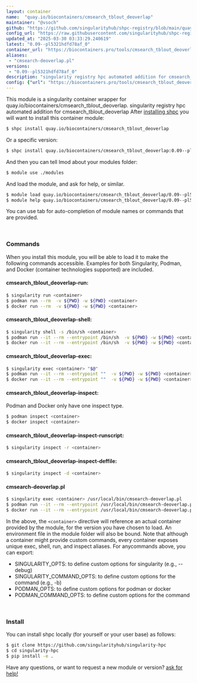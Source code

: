 ```yaml
---
layout: container
name:  "quay.io/biocontainers/cmsearch_tblout_deoverlap"
maintainer: "@vsoch"
github: "https://github.com/singularityhub/shpc-registry/blob/main/quay.io/biocontainers/cmsearch_tblout_deoverlap/container.yaml"
config_url: "https://raw.githubusercontent.com/singularityhub/shpc-registry/main/quay.io/biocontainers/cmsearch_tblout_deoverlap/container.yaml"
updated_at: "2025-03-30 03:33:29.240619"
latest: "0.09--pl5321hdfd78af_0"
container_url: "https://biocontainers.pro/tools/cmsearch_tblout_deoverlap"
aliases:
 - "cmsearch-deoverlap.pl"
versions:
 - "0.09--pl5321hdfd78af_0"
description: "singularity registry hpc automated addition for cmsearch_tblout_deoverlap"
config: {"url": "https://biocontainers.pro/tools/cmsearch_tblout_deoverlap", "maintainer": "@vsoch", "description": "singularity registry hpc automated addition for cmsearch_tblout_deoverlap", "latest": {"0.09--pl5321hdfd78af_0": "sha256:671d9b552975e257e06bb5ffe94facd50526691133e5e261f070507c33983de3"}, "tags": {"0.09--pl5321hdfd78af_0": "sha256:671d9b552975e257e06bb5ffe94facd50526691133e5e261f070507c33983de3"}, "docker": "quay.io/biocontainers/cmsearch_tblout_deoverlap", "aliases": {"cmsearch-deoverlap.pl": "/usr/local/bin/cmsearch-deoverlap.pl"}}
---
```


This module is a singularity container wrapper for quay.io/biocontainers/cmsearch_tblout_deoverlap.
singularity registry hpc automated addition for cmsearch_tblout_deoverlap
After [installing shpc](#install) you will want to install this container module:


```bash
$ shpc install quay.io/biocontainers/cmsearch_tblout_deoverlap
```

Or a specific version:

```bash
$ shpc install quay.io/biocontainers/cmsearch_tblout_deoverlap:0.09--pl5321hdfd78af_0
```

And then you can tell lmod about your modules folder:

```bash
$ module use ./modules
```

And load the module, and ask for help, or similar.

```bash
$ module load quay.io/biocontainers/cmsearch_tblout_deoverlap/0.09--pl5321hdfd78af_0
$ module help quay.io/biocontainers/cmsearch_tblout_deoverlap/0.09--pl5321hdfd78af_0
```

You can use tab for auto-completion of module names or commands that are provided.

<br>

### Commands

When you install this module, you will be able to load it to make the following commands accessible.
Examples for both Singularity, Podman, and Docker (container technologies supported) are included.

#### cmsearch_tblout_deoverlap-run:

```bash
$ singularity run <container>
$ podman run --rm  -v ${PWD} -w ${PWD} <container>
$ docker run --rm  -v ${PWD} -w ${PWD} <container>
```

#### cmsearch_tblout_deoverlap-shell:

```bash
$ singularity shell -s /bin/sh <container>
$ podman run --it --rm --entrypoint /bin/sh  -v ${PWD} -w ${PWD} <container>
$ docker run --it --rm --entrypoint /bin/sh  -v ${PWD} -w ${PWD} <container>
```

#### cmsearch_tblout_deoverlap-exec:

```bash
$ singularity exec <container> "$@"
$ podman run --it --rm --entrypoint ""  -v ${PWD} -w ${PWD} <container> "$@"
$ docker run --it --rm --entrypoint ""  -v ${PWD} -w ${PWD} <container> "$@"
```

#### cmsearch_tblout_deoverlap-inspect:

Podman and Docker only have one inspect type.

```bash
$ podman inspect <container>
$ docker inspect <container>
```

#### cmsearch_tblout_deoverlap-inspect-runscript:

```bash
$ singularity inspect -r <container>
```

#### cmsearch_tblout_deoverlap-inspect-deffile:

```bash
$ singularity inspect -d <container>
```


#### cmsearch-deoverlap.pl

```bash
$ singularity exec <container> /usr/local/bin/cmsearch-deoverlap.pl
$ podman run --it --rm --entrypoint /usr/local/bin/cmsearch-deoverlap.pl   -v ${PWD} -w ${PWD} <container> -c " $@"
$ docker run --it --rm --entrypoint /usr/local/bin/cmsearch-deoverlap.pl   -v ${PWD} -w ${PWD} <container> -c " $@"
```



In the above, the `<container>` directive will reference an actual container provided
by the module, for the version you have chosen to load. An environment file in the
module folder will also be bound. Note that although a container
might provide custom commands, every container exposes unique exec, shell, run, and
inspect aliases. For anycommands above, you can export:

 - SINGULARITY_OPTS: to define custom options for singularity (e.g., --debug)
 - SINGULARITY_COMMAND_OPTS: to define custom options for the command (e.g., -b)
 - PODMAN_OPTS: to define custom options for podman or docker
 - PODMAN_COMMAND_OPTS: to define custom options for the command

<br>

### Install

You can install shpc locally (for yourself or your user base) as follows:

```bash
$ git clone https://github.com/singularityhub/singularity-hpc
$ cd singularity-hpc
$ pip install -e .
```

Have any questions, or want to request a new module or version? [ask for help!](https://github.com/singularityhub/singularity-hpc/issues)